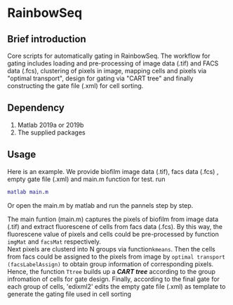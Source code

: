 # RainbowSeq
## Brief introduction
Core scripts for automatically gating in RainbowSeq.
The workflow for gating includes loading and pre-processing of image data (.tif) and FACS data (.fcs), clustering of pixels in image, mapping cells and pixels via "optimal transport", design for gating via "CART tree" and finally constructing the gate file (.xml) for cell sorting.

## Dependency
1. Matlab 2019a or 2019b
2. The supplied packages

## Usage 
Here is an example. We provide biofilm image data (.tif), facs data (.fcs) , empty gate file (.xml) and main.m function for test. run
```MATLAB
matlab main.m
```  
Or open the main.m by matlab and run the pannels step by step.  

The main funtion (main.m) captures the pixels of biofilm from image data (.tif) and extract fluorescene of cells from facs data (.fcs). By this way, the fluorescene value of pixels and cells could be pre-processed by function `imgMat` and `facsMat` respectively.  
Next pixels are clusterd into N groups via function`kmeans`. Then the cells from facs could be assigned to the pixels from image by `optimal transport (facsLabelAssign)` to obtain group information of corresponding pixels. Hence, the function `Ttree` builds up a ***CART tree*** according to the group infromation of cells for gate design. Finally, according to the final gate for each group of cells, 'edixml2' edits the empty gate file (.xml) as template to generate the gating file used in cell sorting
